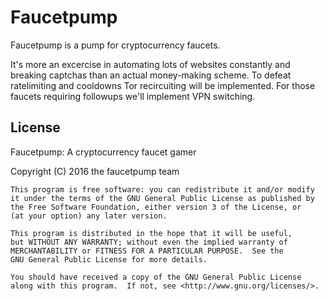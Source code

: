 # Faucetpump

Faucetpump is a pump for cryptocurrency faucets.

It's more an excercise in automating lots of websites constantly and breaking captchas than an actual money-making scheme.
To defeat ratelimiting and cooldowns Tor recircuiting will be implemented.
For those faucets requiring followups we'll implement VPN switching.



## License
Faucetpump: A cryptocurrency faucet gamer

Copyright (C) 2016  the faucetpump team

```
This program is free software: you can redistribute it and/or modify
it under the terms of the GNU General Public License as published by
the Free Software Foundation, either version 3 of the License, or
(at your option) any later version.

This program is distributed in the hope that it will be useful,
but WITHOUT ANY WARRANTY; without even the implied warranty of
MERCHANTABILITY or FITNESS FOR A PARTICULAR PURPOSE.  See the
GNU General Public License for more details.

You should have received a copy of the GNU General Public License
along with this program.  If not, see <http://www.gnu.org/licenses/>.
```